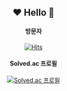 <div align=center>

  ## ❤ Hello 👋

  #### 방문자
  [![Hits](https://hits.seeyoufarm.com/api/count/incr/badge.svg?url=https%3A%2F%2Fgithub.com%2Fbecca4011&count_bg=%23577FDF&title_bg=%23555555&icon=&icon_color=%23E7E7E7&title=Hits&edge_flat=false)](https://hits.seeyoufarm.com)

  #### Solved.ac 프로필
  [![Solved.ac 프로필](http://mazassumnida.wtf/api/v2/generate_badge?boj=becca4011)](https://solved.ac/becca4011)
  
</div>

<!--
**becca4011/becca4011** is a ✨ _special_ ✨ repository because its `README.md` (this file) appears on your GitHub profile.

Here are some ideas to get you started:

- 🔭 I’m currently working on ...
- 🌱 I’m currently learning ...
- 👯 I’m looking to collaborate on ...
- 🤔 I’m looking for help with ...
- 💬 Ask me about ...
- 📫 How to reach me: ...
- 😄 Pronouns: ...
- ⚡ Fun fact: ...
-->
